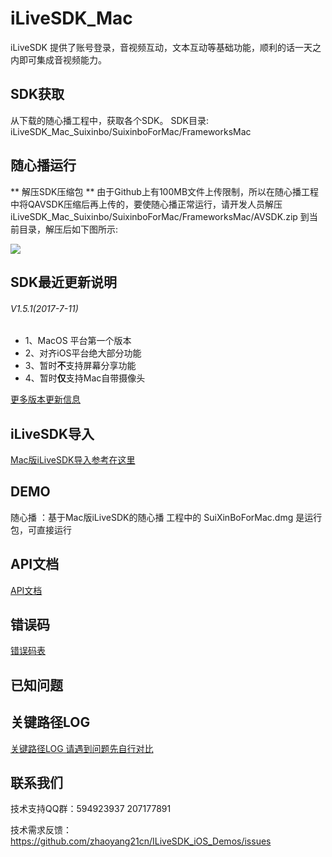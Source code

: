 # iLiveSDK_Mac
iLiveSDK 提供了账号登录，音视频互动，文本互动等基础功能，顺利的话一天之内即可集成音视频能力。

## SDK获取
从下载的随心播工程中，获取各个SDK。
SDK目录: iLiveSDK_Mac_Suixinbo/SuixinboForMac/FrameworksMac

## 随心播运行
** 解压SDK压缩包 **
由于Github上有100MB文件上传限制，所以在随心播工程中将QAVSDK压缩后再上传的，要使随心播正常运行，请开发人员解压iLiveSDK_Mac_Suixinbo/SuixinboForMac/FrameworksMac/AVSDK.zip 到当前目录，解压后如下图所示:

![](http://mc.qcloudimg.com/static/img/e70b619d7c575b395680c4242f528f4f/image.png)

## SDK最近更新说明

###### V1.5.1(2017-7-11)
* 1、MacOS 平台第一个版本
* 2、对齐iOS平台绝大部分功能
* 3、暂时**不**支持屏幕分享功能
* 4、暂时**仅**支持Mac自带摄像头

[更多版本更新信息]()

## iLiveSDK导入

[Mac版iLiveSDK导入参考在这里]()

## DEMO
随心播 ：基于Mac版iLiveSDK的随心播
工程中的 SuiXinBoForMac.dmg 是运行包，可直接运行

## API文档
[API文档]()

## 错误码
[错误码表](https://github.com/zhaoyang21cn/ILiveSDK_Android_Demos/blob/master/doc/ILiveSDK/error.md)

## 已知问题

## 关键路径LOG
[关键路径LOG 请遇到问题先自行对比](https://github.com/zhaoyang21cn/suixinbo_doc/blob/master/doc2/log.md)

## 联系我们
技术支持QQ群：594923937 207177891

技术需求反馈：https://github.com/zhaoyang21cn/ILiveSDK_iOS_Demos/issues 
